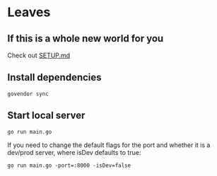 # Leaves

## If this is a whole new world for you

Check out [SETUP.md](https://github.com/revolting/leaves/blob/master/SETUP.md)

## Install dependencies

```
govendor sync
```

## Start local server

```
go run main.go
```

If you need to change the default flags for the port and whether it is a dev/prod server, where isDev defaults to true:

```
go run main.go -port=:8000 -isDev=false
```
